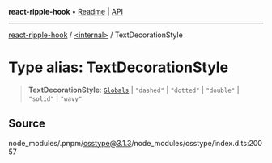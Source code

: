 **react-ripple-hook** • [Readme](../../README.md) \| [API](../../globals.md)

---

[react-ripple-hook](../../README.md) / [\<internal\>](../README.md) / TextDecorationStyle

# Type alias: TextDecorationStyle

> **TextDecorationStyle**: [`Globals`](Globals.md) \| `"dashed"` \| `"dotted"` \| `"double"` \| `"solid"` \| `"wavy"`

## Source

node_modules/.pnpm/csstype@3.1.3/node_modules/csstype/index.d.ts:20057
